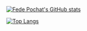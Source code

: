 [![Fede Pochat's GitHub stats](https://github-readme-stats.vercel.app/api?username=f-pochat&show_icons=true&theme=dracula)](https://github.com/anuraghazra/github-readme-stats)

[![Top Langs](https://github-readme-stats.vercel.app/api/top-langs/?username=f-pochat/theme=dracula)](https://github.com/anuraghazra/github-readme-stats)
